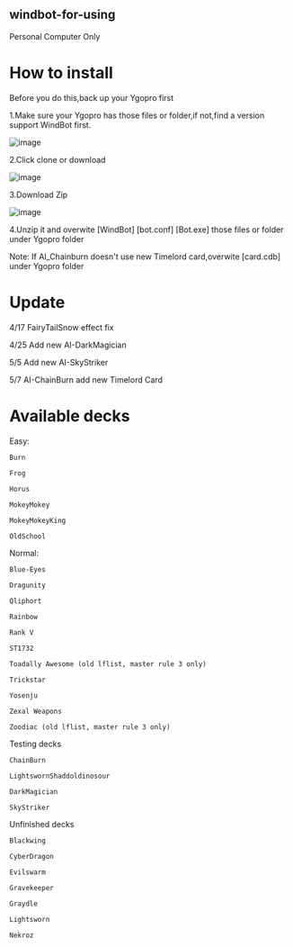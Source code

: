 ﻿## windbot-for-using

Personal Computer Only

# How to install
Before you do this,back up your Ygopro first

1.Make sure your Ygopro has those files or folder,if not,find a version support WindBot first.

![image](https://github.com/handsomekiwi/windbot-for-using/blob/master/ignore%20this/3333.PNG)

2.Click clone or download 

![image](https://github.com/handsomekiwi/windbot-for-using/blob/master/ignore%20this/1111.PNG)

3.Download Zip

![image](https://github.com/handsomekiwi/windbot-for-using/blob/master/ignore%20this/2222.PNG)

4.Unzip it and overwite [WindBot] [bot.conf] [Bot.exe] those files or folder  under Ygopro folder

Note: If AI_Chainburn doesn't use new Timelord card,overwite [card.cdb] under Ygopro folder
# Update

4/17
FairyTailSnow effect fix

4/25
Add new AI-DarkMagician

5/5
Add new AI-SkyStriker

5/7
AI-ChainBurn add new Timelord Card

# Available decks

Easy:

    Burn

    Frog

    Horus

    MokeyMokey

    MokeyMokeyKing

    OldSchool

Normal:

    Blue-Eyes

    Dragunity

    Qliphort

    Rainbow

    Rank V

    ST1732

    Toadally Awesome (old lflist, master rule 3 only)

    Trickstar

    Yosenju

    Zexal Weapons

    Zoodiac (old lflist, master rule 3 only)

Testing decks

    ChainBurn

    LightswornShaddoldinosour

    DarkMagician  

    SkyStriker

Unfinished decks

    Blackwing

    CyberDragon

    Evilswarm

    Gravekeeper

    Graydle

    Lightsworn

    Nekroz

    


